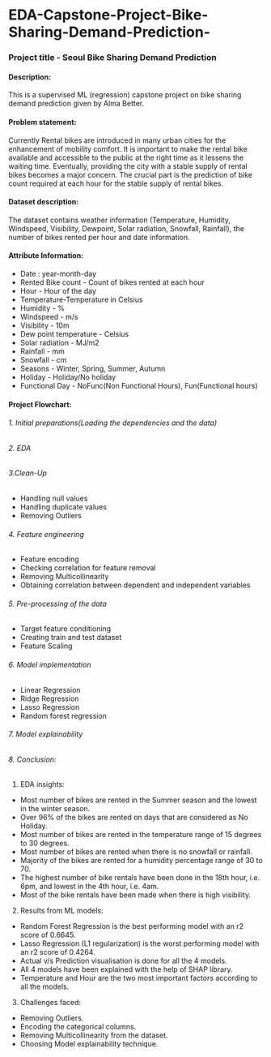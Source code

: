 # EDA-Capstone-Project-Bike-Sharing-Demand-Prediction-

### Project title - Seoul Bike Sharing Demand Prediction

#### Description: 

This is a supervised ML (regression) capstone project on bike sharing demand prediction given by Alma Better.

#### Problem statement:

Currently Rental bikes are introduced in many urban cities for the enhancement of mobility comfort. It is important to make the rental bike available and accessible to the public at the right time as it lessens the waiting time. Eventually, providing the city with a stable supply of rental bikes becomes a major concern. The crucial part is the prediction of bike count required at each hour for the stable supply of rental bikes.

#### Dataset description:

The dataset contains weather information (Temperature, Humidity, Windspeed, Visibility, Dewpoint, Solar radiation, Snowfall, Rainfall), the number of bikes rented per hour and date information.

#### Attribute Information:

- Date : year-month-day
-	Rented Bike count - Count of bikes rented at each hour
- Hour - Hour of the day
- Temperature-Temperature in Celsius
-	Humidity - %
-	Windspeed - m/s
-	Visibility - 10m
-	Dew point temperature - Celsius
-	Solar radiation - MJ/m2
-	Rainfall - mm
-	Snowfall - cm
-	Seasons - Winter, Spring, Summer, Autumn
-	Holiday - Holiday/No holiday
-	Functional Day - NoFunc(Non Functional Hours), Fun(Functional hours)

#### Project Flowchart:

###### 1.	Initial preparations(Loading the dependencies and the data)

###### 2.	EDA
	
###### 3.Clean-Up
-	Handling null values
-	Handling duplicate values
-	Removing Outliers

###### 4.	Feature engineering
-	Feature encoding
-	Checking correlation for feature removal
-	Removing Multicollinearity
-	Obtaining correlation between dependent and independent variables

###### 5.	Pre-processing of the data
-	Target feature conditioning
-	Creating train and test dataset
-	Feature Scaling

###### 6.	Model implementation
-	Linear Regression
-	Ridge Regression
-	Lasso Regression
-	Random forest regression 

###### 7.	Model explainability

###### 8.	Conclusion:

1.	EDA insights:
-	Most number of bikes are rented in the Summer season and the lowest in the winter season.
-	Over 96% of the bikes are rented on days that are considered as No Holiday.
-	Most number of bikes are rented in the temperature range of 15 degrees to 30 degrees.
-	Most number of bikes are rented when there is no snowfall or rainfall.
-	Majority of the bikes are rented for a humidity percentage range of 30 to 70.
- The highest number of bike rentals have been done in the 18th hour, i.e. 6pm, and lowest in the 4th hour, i.e. 4am.
-	Most of the bike rentals have been made when there is high visibility.

2.	Results from ML models:
-	Random Forest Regression is the best performing model with an r2 score of 0.6645.
-	Lasso Regression (L1 regularization) is the worst performing model with an r2 score of 0.4264.
-	Actual v/s Prediction visualisation is done for all the 4 models.
-	All 4 models have been explained with the help of SHAP library.
-	Temperature and Hour are the two most important factors according to all the models.

3.	Challenges faced:
-	Removing Outliers.
-	Encoding the categorical columns.
-	Removing Multicollinearity from the dataset.
-	Choosing Model explainability technique.
